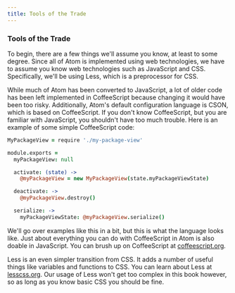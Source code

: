 ```yaml
---
title: Tools of the Trade
---
```


### Tools of the Trade

To begin, there are a few things we'll assume you know, at least to some degree. Since all of Atom is implemented using web technologies, we have to assume you know web technologies such as JavaScript and CSS. Specifically, we'll be using Less, which is a preprocessor for CSS.

While much of Atom has been converted to JavaScript, a lot of older code has been left implemented in CoffeeScript because changing it would have been too risky. Additionally, Atom's default configuration language is CSON, which is based on CoffeeScript. If you don't know CoffeeScript, but you are familiar with JavaScript, you shouldn't have too much trouble. Here is an example of some simple CoffeeScript code:

```coffee
MyPackageView = require './my-package-view'

module.exports =
  myPackageView: null

  activate: (state) ->
    @myPackageView = new MyPackageView(state.myPackageViewState)

  deactivate: ->
    @myPackageView.destroy()

  serialize: ->
    myPackageViewState: @myPackageView.serialize()
```

We'll go over examples like this in a bit, but this is what the language looks like. Just about everything you can do with CoffeeScript in Atom is also doable in JavaScript. You can brush up on CoffeeScript at [coffeescript.org](http://coffeescript.org).

Less is an even simpler transition from CSS. It adds a number of useful things like variables and functions to CSS. You can learn about Less at [lesscss.org](http://lesscss.org/). Our usage of Less won't get too complex in this book however, so as long as you know basic CSS you should be fine.
